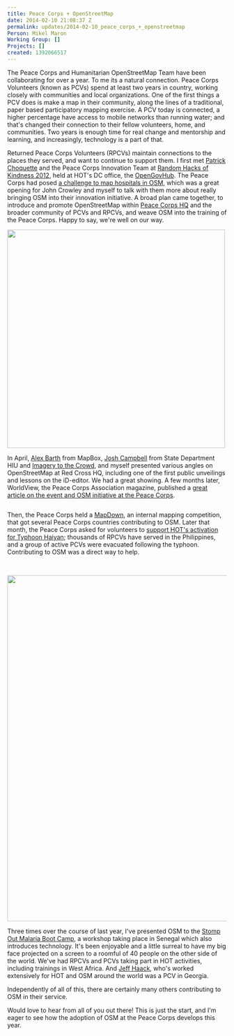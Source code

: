 ```yaml
---
title: Peace Corps + OpenStreetMap
date: 2014-02-10 21:08:37 Z
permalink: updates/2014-02-10_peace_corps_+_openstreetmap
Person: Mikel Maron
Working Group: []
Projects: []
created: 1392066517
---
```


<p>The Peace Corps and Humanitarian OpenStreetMap Team have been collaborating for over a year. To me its a natural connection. Peace Corps Volunteers (known as PCVs) spend at least two years in country, working closely with communities and local organizations. One of the first things a PCV does is make a map in their community, along the lines of a traditional, paper based participatory mapping exercise. A PCV today is connected, a higher percentage have access to mobile networks than running water; and that's changed their connection to their fellow volunteers, home, and communities. Two years is enough time for real change and mentorship and learning, and increasingly, technology is a part of that.</p><p>Returned Peace Corps Volunteers (RPCVs) maintain connections to the places they served, and want to continue to support them. I first met <a href="https://twitter.com/choquette33">Patrick Choquette</a> and the Peace Corps Innovation Team at <a href="http://www.rhok.org/node/94087">Random Hacks of Kindness 2012</a>, held at HOT's DC office, the <a href="http://opengovhub.org/">OpenGovHub</a>. The Peace Corps had posed <a href="https://web.archive.org/web/20130215211246/http://innovationchallenge.peacecorps.gov/FPS/granularhealthmap/">a challenge to map hospitals in OSM</a>, which was a great opening for John Crowley and myself to talk with them more about really bringing OSM into their innovation initiative. A broad plan came together, to introduce and promote OpenStreetMap within <a href="http://www.openstreetmap.org/way/66681070">Peace Corps HQ</a> and the broader community of PCVs and RPCVs, and weave OSM into the training of the Peace Corps. Happy to say, we're well on our way.</p><p><a href="http://instagram.com/p/X7m4_ljjCs/"><img src="http://distilleryimage8.ak.instagram.com/dc4d56b0a1fd11e29f7222000a9f130b_7.jpg" alt="" width="500" height="500"></a></p><p>In April, <a href="https://twitter.com/lxbarth/">Alex Barth</a> from MapBox, <a href="https://twitter.com/disruptivegeo">Josh Campbell</a> from State Department HIU and <a href="https://hiu.state.gov/ittc/ittc.aspx">Imagery to the Crowd</a>, and myself presented various angles on OpenStreetMap at Red Cross HQ, including one of the first public unveilings and lessons on the iD-editor. We had a great showing. A few months later, WorldView, the Peace Corps Association magazine, published a <a href="http://mapkibera.org/wiki/images/f/fd/WorldviewFall2013_CommunityMappingJustGotAWholeLotEasier.pdf">great article on the event and OSM initiative at the Peace Corps</a>.</p><p><a href="http://www.flickr.com/photos/openstreetmapus/10681278493/"><img src="http://farm4.staticflickr.com/3686/10681278493_2131eceaf3.jpg" alt=""></a></p><p>Then, the Peace Corps held a <a href="http://pcmapdown.herokuapp.com/">MapDown</a>, an internal mapping competition, that got several Peace Corps countries contributing to OSM. Later that month, the Peace Corps asked for volunteers to <a href="http://www.peacecorps.gov/media/forpress/press/2298/">support HOT's activation for Typhoon Haiyan</a>; thousands of RPCVs have served in the Philippines, and a group of active PCVs were evacuated following the typhoon. Contributing to OSM was a direct way to help.&nbsp;</p><p>&nbsp;</p><p><img src="/sites/default/files/image.png" alt="" width="603" height="792"></p><p>Three times over the course of last year, I've presented OSM to the <a href="http://stompoutmalaria.org/boot-camp/">Stomp Out Malaria Boot Camp</a>, a workshop taking place in Senegal which also introduces technology. It's been enjoyable and a little surreal to have my big face projected on a screen to a roomful of 40 people on the other side of the world. We've had RPCVs and PCVs taking part in HOT activities, including trainings in West Africa. And <a href="http://hot.openstreetmap.org/updates/2013-06-25_faces_of_hot_jeff_haack_content_writer_of_wwwlearnosmorg">Jeff Haack</a>, who's worked extensively for HOT and OSM around the world was a PCV in Georgia.</p><p>Independently of all of this, there are certainly many others contributing to OSM in their service.</p><p>Would love to hear from all of you out there! This is just the start, and I'm eager to see how the adoption of OSM at the Peace Corps develops this year.</p>
